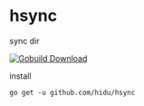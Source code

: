 
hsync
=====
sync dir

[![Gobuild Download](http://gobuild.io/badge/github.com/hidu/hsync/downloads.svg)](http://gobuild.io/github.com/hidu/hsync)

install
```
go get -u github.com/hidu/hsync
```